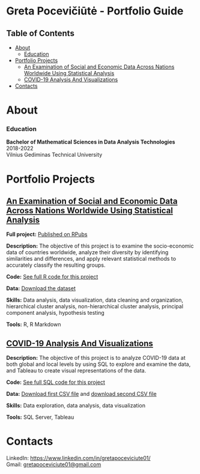 # Greta Pocevičiūtė - Portfolio Guide



## Table of Contents
* [About](https://github.com/gretapoc/Data-analyst-portfolio/blob/main/README.md#about)
  - [Education](https://github.com/gretapoc/Data-analyst-portfolio/blob/main/README.md#education)
* [Portfolio Projects](https://github.com/gretapoc/Data-analyst-portfolio/blob/main/README.md#portfolio-projects)
  - [An Examination of Social and Economic Data Across Nations Worldwide Using Statistical Analysis](https://github.com/gretapoc/Data-analyst-portfolio/blob/main/README.md#an-examination-of-social-and-economic-data-across-nations-worldwide-using-statistical-analysis)
  - [COVID-19 Analysis And Visualizations](https://github.com/gretapoc/Data-Analyst-Portfolio#covid-19-analysis-and-visualizations)
* [Contacts](https://github.com/gretapoc/Data-analyst-portfolio/blob/main/README.md#contacts)


# About

### Education

**Bachelor of Mathematical Sciences in Data Analysis Technologies**<br>
2018-2022<br>
Vilnius Gediminas Technical University

# Portfolio Projects

## [An Examination of Social and Economic Data Across Nations Worldwide Using Statistical Analysis](https://github.com/gretapoc/Socio-Economic-Analysis-of-Countries-Worldwide)

**Full project:** [Published on RPubs](https://rpubs.com/Gretapoc/Socio-Economic-Analysis-of-Countries)

**Description:** The objective of this project is to examine the socio-economic data of countries worldwide, analyze their diversity by identifying similarities and differences, and apply relevant statistical methods to accurately classify the resulting groups.

**Code:** [See full R code for this project](https://github.com/gretapoc/Data-analyst-portfolio/blob/main/Socio-Economic%20Analysis%20of%20Countries%20Worldwide/code.R)

**Data:** [Download the dataset](https://github.com/gretapoc/Socio-Economic-Analysis-of-Countries-Worldwide/blob/main/Data.xlsx)

**Skills:** Data analysis, data visualization, data cleaning and organization, hierarchical cluster analysis, non-hierarchical cluster analysis, principal component analysis, hypothesis testing

**Tools:** R, R Markdown


## [COVID-19 Analysis And Visualizations](https://github.com/gretapoc/COVID-19-Analysis-And-Visualizations)

**Description:** The objective of this project is to analyze COVID-19 data at both global and local levels by using SQL to explore and examine the data, and Tableau to create visual representations of the data.

**Code:** [See full SQL code for this project](https://github.com/gretapoc/COVID-19-Analysis-And-Visualizations/blob/main/COVID-19%20Analysis.sql)

**Data:** [Download first CSV file](https://github.com/gretapoc/COVID-19-Analysis-And-Visualizations/blob/main/covid_deaths.csv) and [download second CSV file](https://github.com/gretapoc/COVID-19-Analysis-And-Visualizations/blob/main/covid_vaccinations.csv)

**Skills:** Data exploration, data analysis, data visualization

**Tools:** SQL Server, Tableau


# Contacts

LinkedIn: https://www.linkedin.com/in/gretapoceviciute01/<br>
Gmail: gretapoceviciute01@gmail.com

